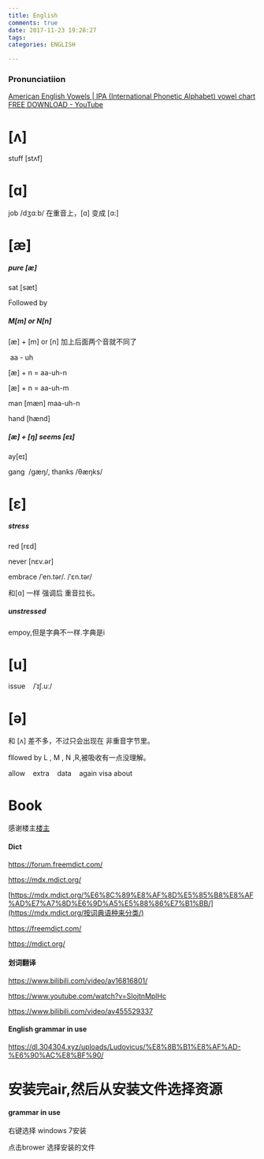```yaml
---
title: English
comments: true
date: 2017-11-23 19:28:27
tags:
categories: ENGLISH

---
```


#### 

### Pronunciatiion

[American English Vowels | IPA (International Phonetic Alphabet) vowel chart FREE DOWNLOAD - YouTube](https://www.youtube.com/watch?v=9E6F57s-V7U)

# [ʌ]

stuff [stʌf]

# [ɑ]

job /dʒɑːb/  在重音上，[ɑ] 变成 [ɑ:]

# [æ]

##### pure [æ]

sat [sæt]

Followed by

##### M[m] or N[n]

[æ] + [m] or [n] 加上后面两个音就不同了

 aa - uh

[æ] + n = aa-uh-n

[æ] + n = aa-uh-m

man [mæn]  maa-uh-n

hand [hænd]

##### [æ] + [ŋ]  seems [eɪ]

ay[eɪ]

gang   /ɡæŋ/,  thanks  /θæŋks/

# [ɛ]

##### stress

red [rɛd]

never  [nɛv.ər]

embrace /ˈen.tər/. /ˈɛn.tər/

和[ɑ] 一样 强调后 重音拉长。

##### unstressed

empoy,但是字典不一样.字典是i

# [u]

issue    /ˈɪʃ.uː/

# [ə]

和 [ʌ] 差不多，不过只会出现在 非重音字节里。

fllowed by  L , M , N ,R,被吸收有一点没理解。

allow    extra    data    again visa about

# Book

感谢楼主[楼主](http://cnbooks.org/m/article.php?id=330) 

#### Dict

https://forum.freemdict.com/

https://mdx.mdict.org/

[https://mdx.mdict.org/%E6%8C%89%E8%AF%8D%E5%85%B8%E8%AF%AD%E7%A7%8D%E6%9D%A5%E5%88%86%E7%B1%BB/](https://mdx.mdict.org/按词典语种来分类/)

https://freemdict.com/

https://mdict.org/

#### 划词翻译

https://www.bilibili.com/video/av16816801/

https://www.youtube.com/watch?v=SIojtnMplHc

https://www.bilibili.com/video/av455529337

#### English grammar in use

https://dl.304304.xyz/uploads/Ludovicus/%E8%8B%B1%E8%AF%AD-%E6%90%AC%E8%BF%90/

安装完air,然后从安装文件选择资源
=======

#### grammar in use

右键选择 windows 7安装

点击brower 选择安装的文件

